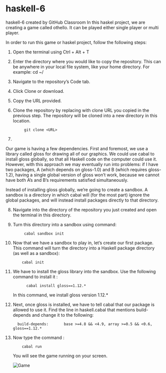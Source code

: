# haskell-6
haskell-6 created by GitHub Classroom
In this haskel project, we are creating a game called othello.
It can be played either single player or multi player.

In order to run this game or haskel project, follow the 
following steps:

1) Open the terminal using Ctrl + Alt + T

2) Enter the directory where you would like to copy the repository. 
   This can be anywhere in your local file system, like your home 
   directory. For example:  cd ~/

3) Navigate to the repository’s Code tab.

4) Click Clone or download.

5) Copy the URL provided.

6) Clone the repository by replacing <URL> with clone URL you copied in
   the previous step. The repository will be cloned into a new directory in this location.
      
            git clone <URL>
 
7) 

  Our game is having a few dependencies. First and foremost, we use a library called gloss for drawing
  all of our graphics. We could use cabal to install gloss globally, so that all Haskell code on the 
  computer could use it. However, with this approach we may eventually run into problems: if I have two 
  packages, A (which depends on gloss-1.0) and B (which requires gloss-1.2), having a single global 
  version of gloss won’t work, because we cannot have both A’s and B’s requirements satisfied simultaneously.
  

  Instead of installing gloss globally, we’re going to create a sandbox. A sandbox is a directory in which 
  cabal will (for the most part) ignore the global packages, and will instead install packages directly 
  to that directory.

8) Navigate into the directory of the repository you just created and open the
   terminal in this directory.

9) Turn this directory into a sandbox using command:

            cabal sandbox init
            
10) Now that we have a sandbox to play in, let’s create our first package. This command will turn 
    the directory into a Haskell package directory (as well as a sandbox):
    
            cabal init
            
11) We have to install the gloss library into the sandbox. Use the following command to
    install it :
    
              cabal install gloss==1.12.*
              
     In this command, we install gloss version 1.12.*
     
12) Next, once gloss is installed, we have to tell cabal that our package is allowed to use it. Find
    the line in haskell.cabal that mentions build-depends and change it to the following:
    
          build-depends:       base >=4.8 && <4.9, array >=0.5 && <0.6, gloss==1.12.* 
          
13) Now type the command :

            cabal run
            
    You will see the game running on your screen.
    
    ![Game](https://github.com/IITH-SBJoshi/haskell-6/blob/master/img/oth1.png)
